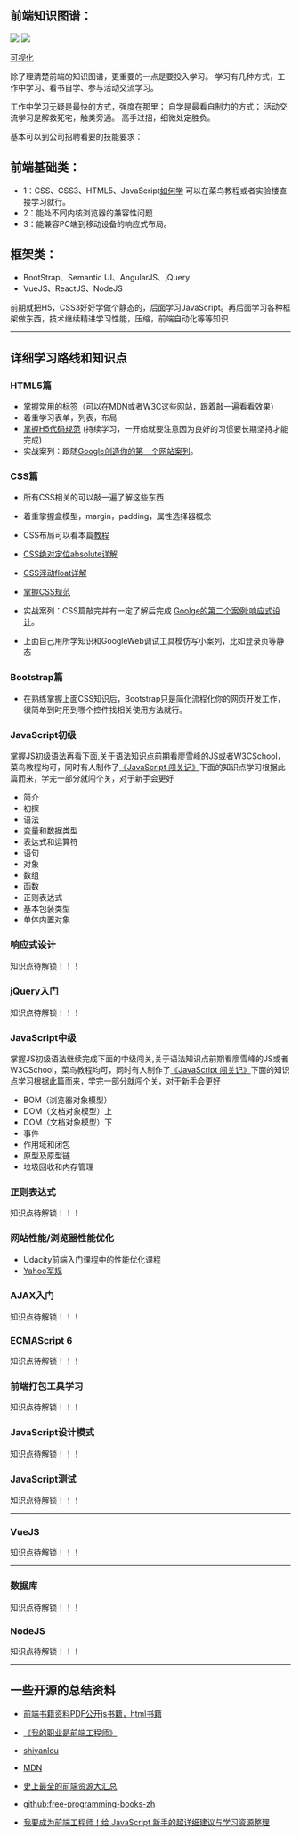 



## 前端知识图谱：

![](https://github.com/airyland/Jsource/raw/master/skill.png)
![](https://github.com/airyland/Jsource/raw/master/skill02.jpg)


[可视化](http://html5ify.com/fks/fks_chart/)

除了理清楚前端的知识图谱，更重要的一点是要投入学习。
学习有几种方式，工作中学习、看书自学、参与活动交流学习。

工作中学习无疑是最快的方式，强度在那里；
自学是最看自制力的方式；
活动交流学习是解救死宅，触类旁通。
高手过招，细微处定胜负。

基本可以到公司招聘看要的技能要求：

## 前端基础类：

- 1：CSS、CSS3、HTML5、JavaScript[如何学](https://buzzorange.com/techorange/2016/02/03/front-end-javascript/) 可以在菜鸟教程或者实验楼直接学习就行。
- 2：能处不同内核浏览器的兼容性问题
- 3：能兼容PC端到移动设备的响应式布局。

## 框架类：

- BootStrap、Semantic UI、AngularJS、jQuery
- VueJS、ReactJS、NodeJS

前期就把H5，CSS3好好学做个静态的，后面学习JavaScript。再后面学习各种框架做东西，技术继续精进学习性能，压缩，前端自动化等等知识

--------

## 详细学习路线和知识点
### HTML5篇
- 掌握常用的标签（可以在MDN或者W3C这些网站，跟着敲一遍看看效果）
- 着重学习表单，列表，布局
- [掌握H5代码规范](http://codeguide.bootcss.com/) (持续学习，一开始就要注意因为良好的习惯要长期坚持才能完成)
- 实战案列：跟随[Google创造你的第一个网站案列](http://wf.uisdc.com/cn/getting-started/your-first-multi-screen-site/)。  

### CSS篇    
- 所有CSS相关的可以敲一遍了解这些东西

- 着重掌握盒模型，margin，padding，属性选择器概念

- CSS布局可以看本篇[教程](http://zh.learnlayout.com/toc.html)

- [CSS绝对定位absolute详解](http://www.jianshu.com/p/a3da5e27d22b)  

- [CSS浮动float详解](http://www.jianshu.com/p/07eb19957991)

- [掌握CSS规范](http://codeguide.bootcss.com)

- 实战案列：CSS篇敲完并有一定了解后完成 [Goolge的第二个案例:响应式设计](http://wf.uisdc.com/cn/getting-started/your-first-multi-screen-site/responsive.html)。

- 上面自己用所学知识和GoogleWeb调试工具模仿写小案列，比如登录页等静态   

###  Bootstrap篇

- 在熟练掌握上面CSS知识后，Bootstrap只是简化流程化你的网页开发工作，很简单到时用到哪个控件找相关使用方法就行。

### JavaScript初级

掌握JS初级语法再看下面,关于语法知识点前期看廖雪峰的JS或者W3CSchool，菜鸟教程均可，同时有人制作了[《JavaScript 闯关记》](https://github.com/stone0090/javascript-lessons)下面的知识点学习根据此篇而来，学完一部分就闯个关，对于新手会更好

- 简介
- 初探
- 语法
- 变量和数据类型
- 表达式和运算符
- 语句
- 对象
- 数组
- 函数
- 正则表达式
- 基本包装类型
- 单体内置对象

### 响应式设计
知识点待解锁！！！

### jQuery入门

知识点待解锁！！！

### JavaScript中级

掌握JS初级语法继续完成下面的中级闯关,关于语法知识点前期看廖雪峰的JS或者W3CSchool，菜鸟教程均可，同时有人制作了[《JavaScript 闯关记》](https://github.com/stone0090/javascript-lessons)下面的知识点学习根据此篇而来，学完一部分就闯个关，对于新手会更好

- BOM（浏览器对象模型）
- DOM（文档对象模型）上
- DOM（文档对象模型）下
- 事件
- 作用域和闭包
- 原型及原型链
- 垃圾回收和内存管理

### 正则表达式

知识点待解锁！！！


### 网站性能/浏览器性能优化

- Udacity前端入门课程中的性能优化课程
- [Yahoo军规](http://www.imooc.com/learn/50)

### AJAX入门

知识点待解锁！！！

### ECMAScript 6

知识点待解锁！！！

### 前端打包工具学习

知识点待解锁！！！

### JavaScript设计模式

知识点待解锁！！！

### JavaScript测试

知识点待解锁！！！

-----------------------

### VueJS

知识点待解锁！！！

-------------

### 数据库

知识点待解锁！！！

### NodeJS

知识点待解锁！！！

------
## 一些开源的总结资料
- [前端书籍资料PDF公开js书籍，html书籍](http://www.36zhen.com/t?id=3448)

- [《我的职业是前端工程师》](http://ued.party/)
- [shiyanlou](www.shiyanlou.com)
- [MDN](https://developer.mozilla.org/zh-CN/)
- [史上最全的前端资源大汇总](http://www.jianshu.com/p/6cb49271cd2a)

- [github:free-programming-books-zh](https://github.com/EbookFoundation/free-programming-books/blob/master/free-programming-books-zh.md)

- [我要成为前端工程师！给 JavaScript 新手的超详细建议与学习资源整理](https://buzzorange.com/techorange/2016/02/03/front-end-javascript/)
